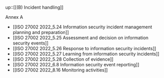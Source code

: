 up::[[(B) Incident handling]]

Annex A
- [[ISO 27002 2022_5.24 Information security incident management planning and preparation]]
- [[ISO 27002 2022_5.25 Assessment and decision on information security events]]
- [[ISO 27002 2022_5.26 Response to information security incidents]]
- [[ISO 27002 2022_5.27 Learning from information security incidents]]
- [[ISO 27002 2022_5.28 Collection of evidence]]
- [[ISO 27002 2022_6.8 Information security event reporting]]
- [[ISO 27002 2022_8.16 Monitoring activities]]